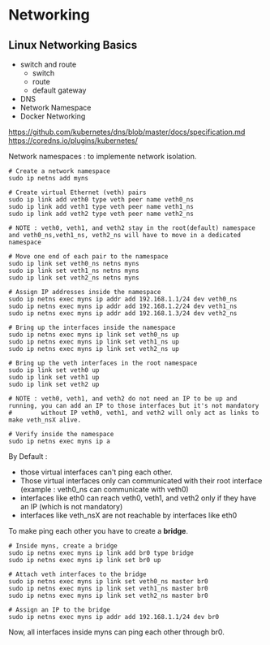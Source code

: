 # Networking


## Linux Networking Basics

- switch and route
  * switch
  * route
  * default gateway
- DNS
- Network Namespace
- Docker Networking


https://github.com/kubernetes/dns/blob/master/docs/specification.md
https://coredns.io/plugins/kubernetes/


Network namespaces : to implemente network isolation.

```
# Create a network namespace
sudo ip netns add myns

# Create virtual Ethernet (veth) pairs
sudo ip link add veth0 type veth peer name veth0_ns
sudo ip link add veth1 type veth peer name veth1_ns
sudo ip link add veth2 type veth peer name veth2_ns

# NOTE : veth0, veth1, and veth2 stay in the root(default) namespace and veth0_ns,veth1_ns, veth2_ns will have to move in a dedicated namespace

# Move one end of each pair to the namespace
sudo ip link set veth0_ns netns myns
sudo ip link set veth1_ns netns myns
sudo ip link set veth2_ns netns myns

# Assign IP addresses inside the namespace
sudo ip netns exec myns ip addr add 192.168.1.1/24 dev veth0_ns
sudo ip netns exec myns ip addr add 192.168.1.2/24 dev veth1_ns
sudo ip netns exec myns ip addr add 192.168.1.3/24 dev veth2_ns

# Bring up the interfaces inside the namespace
sudo ip netns exec myns ip link set veth0_ns up
sudo ip netns exec myns ip link set veth1_ns up
sudo ip netns exec myns ip link set veth2_ns up

# Bring up the veth interfaces in the root namespace
sudo ip link set veth0 up
sudo ip link set veth1 up
sudo ip link set veth2 up

# NOTE : veth0, veth1, and veth2 do not need an IP to be up and running, you can add an IP to those interfaces but it's not mandatory
#        without IP veth0, veth1, and veth2 will only act as links to make veth_nsX alive.

# Verify inside the namespace
sudo ip netns exec myns ip a
```

By Default :
- those virtual interfaces can't ping each other.
- Those virtual interfaces only can communicated with their root interface (example : veth0_ns can communicate with veth0)
- interfaces like eth0 can reach veth0, veth1, and veth2 only if they have an IP (which is not mandatory)
- interfaces like veth_nsX are not reachable by interfaces like eth0

To make ping each other you have to create a **bridge**.

```
# Inside myns, create a bridge
sudo ip netns exec myns ip link add br0 type bridge
sudo ip netns exec myns ip link set br0 up

# Attach veth interfaces to the bridge
sudo ip netns exec myns ip link set veth0_ns master br0
sudo ip netns exec myns ip link set veth1_ns master br0
sudo ip netns exec myns ip link set veth2_ns master br0

# Assign an IP to the bridge
sudo ip netns exec myns ip addr add 192.168.1.1/24 dev br0
```

Now, all interfaces inside myns can ping each other through br0.


